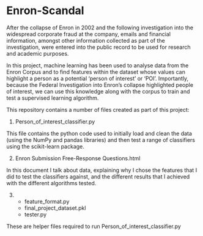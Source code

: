 # Enron-Scandal

After the collapse of Enron in 2002 and the following investigation into the widespread corporate fraud at the company, emails and financial information, amongst other information collected as part of the investigation, were entered into the public record to be used for research and academic purposes.

In this project, machine learning has been used to analyse data from the Enron Corpus and to find features within the dataset whose values can highlight a person as a potential ‘person of interest’ or ‘POI’. Importantly, because the Federal Investigation into Enron’s collapse highlighted people of interest, we can use this knowledge along with the corpus to train and test a supervised learning algorithm.

This repository contains a number of files created as part of this project:

1. Person_of_interest_classifier.py

This file contains the python code used to initially load and clean the data (using the NumPy and pandas libraries) and then test a range of classifiers using the scikit-learn package.

2. Enron Submission Free-Response Questions.html

In this document I talk about data, explaining why I chose the features that I did to test the classifiers against, and the different results that I achieved with the different algorithms tested.

3.  - feature_format.py
    - final_project_dataset.pkl
    - tester.py

These are helper files required to run Person_of_interest_classifier.py
